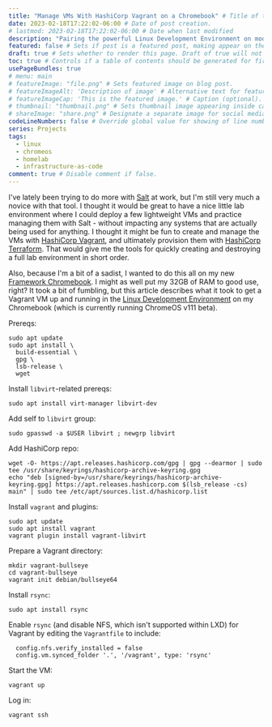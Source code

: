 ```yaml
---
title: "Manage VMs With HashiCorp Vagrant on a Chromebook" # Title of the blog post.
date: 2023-02-18T17:22:02-06:00 # Date of post creation.
# lastmod: 2023-02-18T17:22:02-06:00 # Date when last modified
description: "Pairing the powerful Linux Development Environment on modern Chromebooks with HashiCorp Vagrant for managing local virtual machines for development and testing" # Description used for search engine.
featured: false # Sets if post is a featured post, making appear on the home page side bar.
draft: true # Sets whether to render this page. Draft of true will not be rendered.
toc: true # Controls if a table of contents should be generated for first-level links automatically.
usePageBundles: true
# menu: main
# featureImage: "file.png" # Sets featured image on blog post.
# featureImageAlt: 'Description of image' # Alternative text for featured image.
# featureImageCap: 'This is the featured image.' # Caption (optional).
# thumbnail: "thumbnail.png" # Sets thumbnail image appearing inside card on homepage.
# shareImage: "share.png" # Designate a separate image for social media sharing.
codeLineNumbers: false # Override global value for showing of line numbers within code block.
series: Projects
tags:
  - linux
  - chromeos
  - homelab
  - infrastructure-as-code
comment: true # Disable comment if false.
---
```

I've lately been trying to do more with [Salt](https://saltproject.io/) at work, but I'm still very much a novice with that tool. I thought it would be great to have a nice little lab environment where I could deploy a few lightweight VMs and practice managing them with Salt - without impacting any systems that are actually being used for anything. I thought it might be fun to create and manage the VMs with [HashiCorp Vagrant](https://www.vagrantup.com/), and ultimately provision them with [HashiCorp Terraform](https://www.terraform.io/). That would give me the tools for quickly creating and destroying a full lab environment in short order.

Also, because I'm a bit of a sadist, I wanted to do this all on my new [Framework Chromebook](https://frame.work/laptop-chromebook-12-gen-intel). I might as well put my 32GB of RAM to good use, right? It took a bit of fumbling, but this article describes what it took to get a Vagrant VM up and running in the [Linux Development Environment](https://chromeos.dev/en/linux) on my Chromebook (which is currently running ChromeOS v111 beta).

Prereqs:
```shell
sudo apt update
sudo apt install \
  build-essential \
  gpg \
  lsb-release \
  wget
```

Install `libvirt`-related prereqs:
```shell
sudo apt install virt-manager libvirt-dev
```

Add self to `libvirt` group:
```shell
sudo gpasswd -a $USER libvirt ; newgrp libvirt
```

Add HashiCorp repo:
```shell
wget -O- https://apt.releases.hashicorp.com/gpg | gpg --dearmor | sudo tee /usr/share/keyrings/hashicorp-archive-keyring.gpg
echo "deb [signed-by=/usr/share/keyrings/hashicorp-archive-keyring.gpg] https://apt.releases.hashicorp.com $(lsb_release -cs) main" | sudo tee /etc/apt/sources.list.d/hashicorp.list
```

Install `vagrant` and plugins:
```shell
sudo apt update
sudo apt install vagrant
vagrant plugin install vagrant-libvirt
```

Prepare a Vagrant directory:
```shell
mkdir vagrant-bullseye
cd vagrant-bullseye
vagrant init debian/bullseye64
```

Install `rsync`:
```shell
sudo apt install rsync
```

Enable `rsync` (and disable NFS, which isn't supported within LXD) for Vagrant by editing the `Vagrantfile` to include:
```
  config.nfs.verify_installed = false
  config.vm.synced_folder '.', '/vagrant', type: 'rsync'
```

Start the VM:
```shell
vagrant up
```

Log in:
```shell
vagrant ssh
```

